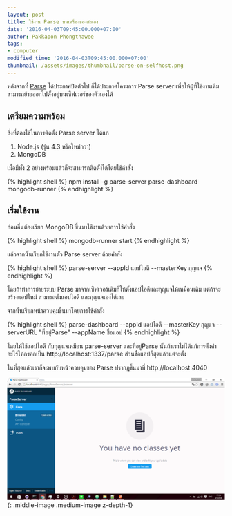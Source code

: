 ```yaml
---
layout: post
title: ใช้งาน Parse บนเครื่องของตัวเอง
date: '2016-04-03T09:45:00.000+07:00'
author: Pakkapon Phongthawee
tags:
- computer
modified_time: '2016-04-03T09:45:00.000+07:00'
thumbnail: /assets/images/thumbnail/parse-on-selfhost.png
---
```

หลังจากที่ [Parse](http://parse.com) ได้ประกาศปิดตัวไป ก็ได้ประกาศโครงการ Parse server เพื่อให้ผู้ที่ใช้งานเดิม สามารถย้ายออกไปตั้งอยู่บนเซิฟเวอร์ของตัวเองได้

## เตรียมความพร้อม

สิ่งที่ต้องใช้ในการติดตั้ง Parse server ได้แก่

1. Node.js (รุ่น 4.3 หรือใหม่กว่า)
2. MongoDB

เมื่อมีทั้ง 2 อย่างพร้อมแล้วก็จะสามารถติดตั้งได้โดยใช้คำสั่ง

{% highlight shell %}
npm install -g parse-server parse-dashboard mongodb-runner
{% endhighlight %}

## เริ่มใช้งาน

ก่อนอื่นต้องเรียก MongoDB ขึ้นมาใช้งานด้วยการใช้คำสั่ง

{% highlight shell %}
mongodb-runner start
{% endhighlight %}

แล้วจากนั้นเรียกใช้งานตัว Parse server ด้วยคำสั่ง

{% highlight shell %}
parse-server --appId แอปไอดี --masterKey กุญแจ
{% endhighlight %}

โดยถ้าทำการย้ายระบบ Parse มาจากเซิฟเวอร์เดิมก็ให้ตั้งแอปไอดีและกุญแจให้เหมือนเดิม แต่ถ้าจะสร้างแอปใหม่ สามารถตั้งแอปไอดี และกุญแจเองได้เลย

จากนั้นเรียกหน้าควบคุมขึ้นมาโดยการใช้คำสั่ง

{% highlight shell %}
parse-dashboard --appId แอปไอดี --masterKey กุญแจ --serverURL "ที่อยู่Parse" --appName ชื่อแอป
{% endhighlight %}

โดยให้ใช้แอปไอดี กับกุญแจเหมือน parse-server และที่อยู่Parse นั้นถ้าเราไม่ได้แก้การตั้งค่าอะไรให้กรอกเป็น http://localhost:1337/parse ส่วนชื่อแอปก็สุดแล้วแต่จะตั้ง

ในที่สุดแล้วเราก็จะพบกับหน้าควบคุมของ Parse ปรากฏขึ้นมาที่ http://localhost:4040

![](/assets/images/post/parse-on-selfhost/parse-dashboard.png){: .middle-image .medium-image z-depth-1}
